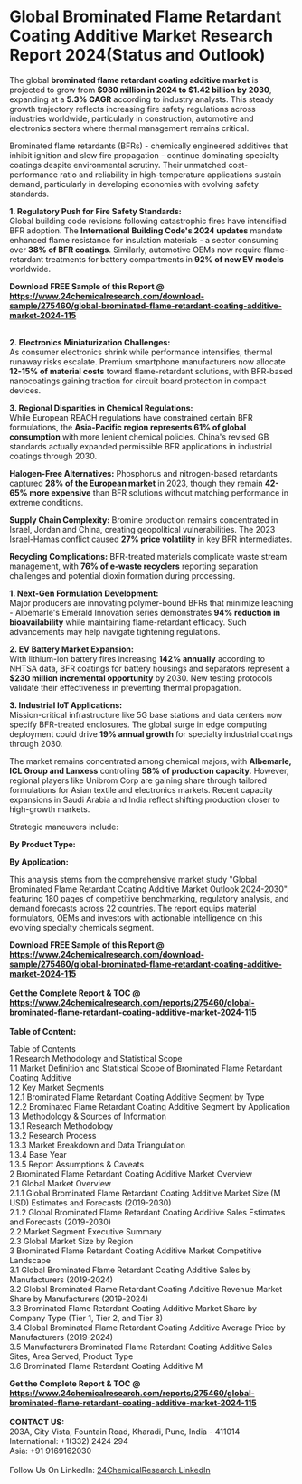 <h1>Global Brominated Flame Retardant Coating Additive Market Research Report 2024(Status and Outlook)</h1><p>The global <strong>brominated flame retardant coating additive market</strong> is projected to grow from <strong>$980 million in 2024 to $1.42 billion by 2030</strong>, expanding at a <strong>5.3% CAGR</strong> according to industry analysts. This steady growth trajectory reflects increasing fire safety regulations across industries worldwide, particularly in construction, automotive and electronics sectors where thermal management remains critical.</p><p>Brominated flame retardants (BFRs) - chemically engineered additives that inhibit ignition and slow fire propagation - continue dominating specialty coatings despite environmental scrutiny. Their unmatched cost-performance ratio and reliability in high-temperature applications sustain demand, particularly in developing economies with evolving safety standards.</p><p><strong>1. Regulatory Push for Fire Safety Standards:</strong><br>
Global building code revisions following catastrophic fires have intensified BFR adoption. The <strong>International Building Code's 2024 updates</strong> mandate enhanced flame resistance for insulation materials - a sector consuming over <strong>38% of BFR coatings</strong>. Similarly, automotive OEMs now require flame-retardant treatments for battery compartments in <strong>92% of new EV models</strong> worldwide.</p><div><b>Download FREE Sample of this Report @ 
            <a href="https://www.24chemicalresearch.com/download-sample/275460/global-brominated-flame-retardant-coating-additive-market-2024-115">
            https://www.24chemicalresearch.com/download-sample/275460/global-brominated-flame-retardant-coating-additive-market-2024-115</a></b></div><br><p><strong>2. Electronics Miniaturization Challenges:</strong><br>
As consumer electronics shrink while performance intensifies, thermal runaway risks escalate. Premium smartphone manufacturers now allocate <strong>12-15% of material costs</strong> toward flame-retardant solutions, with BFR-based nanocoatings gaining traction for circuit board protection in compact devices.</p><p><strong>3. Regional Disparities in Chemical Regulations:</strong><br>
While European REACH regulations have constrained certain BFR formulations, the <strong>Asia-Pacific region represents 61% of global consumption</strong> with more lenient chemical policies. China's revised GB standards actually expanded permissible BFR applications in industrial coatings through 2030.</p><p><strong>Halogen-Free Alternatives:</strong> Phosphorus and nitrogen-based retardants captured <strong>28% of the European market</strong> in 2023, though they remain <strong>42-65% more expensive</strong> than BFR solutions without matching performance in extreme conditions.</p><p><strong>Supply Chain Complexity:</strong> Bromine production remains concentrated in Israel, Jordan and China, creating geopolitical vulnerabilities. The 2023 Israel-Hamas conflict caused <strong>27% price volatility</strong> in key BFR intermediates.</p><p><strong>Recycling Complications:</strong> BFR-treated materials complicate waste stream management, with <strong>76% of e-waste recyclers</strong> reporting separation challenges and potential dioxin formation during processing.</p><p><strong>1. Next-Gen Formulation Development:</strong><br>
Major producers are innovating polymer-bound BFRs that minimize leaching - Albemarle's Emerald Innovation series demonstrates <strong>94% reduction in bioavailability</strong> while maintaining flame-retardant efficacy. Such advancements may help navigate tightening regulations.</p><p><strong>2. EV Battery Market Expansion:</strong><br>
With lithium-ion battery fires increasing <strong>142% annually</strong> according to NHTSA data, BFR coatings for battery housings and separators represent a <strong>$230 million incremental opportunity</strong> by 2030. New testing protocols validate their effectiveness in preventing thermal propagation.</p><p><strong>3. Industrial IoT Applications:</strong><br>
Mission-critical infrastructure like 5G base stations and data centers now specify BFR-treated enclosures. The global surge in edge computing deployment could drive <strong>19% annual growth</strong> for specialty industrial coatings through 2030.</p><p>The market remains concentrated among chemical majors, with <strong>Albemarle, ICL Group and Lanxess</strong> controlling <strong>58% of production capacity</strong>. However, regional players like Unibrom Corp are gaining share through tailored formulations for Asian textile and electronics markets. Recent capacity expansions in Saudi Arabia and India reflect shifting production closer to high-growth markets.</p><p>Strategic maneuvers include:</p><p><strong>By Product Type:</strong></p><p><strong>By Application:</strong></p><p>This analysis stems from the comprehensive market study "Global Brominated Flame Retardant Coating Additive Market Outlook 2024-2030", featuring 180 pages of competitive benchmarking, regulatory analysis, and demand forecasts across 22 countries. The report equips material formulators, OEMs and investors with actionable intelligence on this evolving specialty chemicals segment.</p><div><b>Download FREE Sample of this Report @ 
            <a href="https://www.24chemicalresearch.com/download-sample/275460/global-brominated-flame-retardant-coating-additive-market-2024-115">
            https://www.24chemicalresearch.com/download-sample/275460/global-brominated-flame-retardant-coating-additive-market-2024-115</a></b></div><br><div><b>Get the Complete Report & TOC @ 
            <a href="https://www.24chemicalresearch.com/reports/275460/global-brominated-flame-retardant-coating-additive-market-2024-115">
            https://www.24chemicalresearch.com/reports/275460/global-brominated-flame-retardant-coating-additive-market-2024-115</a></b></div><br>
            <b>Table of Content:</b><p>Table of Contents<br />
1 Research Methodology and Statistical Scope<br />
1.1 Market Definition and Statistical Scope of Brominated Flame Retardant Coating Additive<br />
1.2 Key Market Segments<br />
1.2.1 Brominated Flame Retardant Coating Additive Segment by Type<br />
1.2.2 Brominated Flame Retardant Coating Additive Segment by Application<br />
1.3 Methodology & Sources of Information<br />
1.3.1 Research Methodology<br />
1.3.2 Research Process<br />
1.3.3 Market Breakdown and Data Triangulation<br />
1.3.4 Base Year<br />
1.3.5 Report Assumptions & Caveats<br />
2 Brominated Flame Retardant Coating Additive Market Overview<br />
2.1 Global Market Overview<br />
2.1.1 Global Brominated Flame Retardant Coating Additive Market Size (M USD) Estimates and Forecasts (2019-2030)<br />
2.1.2 Global Brominated Flame Retardant Coating Additive Sales Estimates and Forecasts (2019-2030)<br />
2.2 Market Segment Executive Summary<br />
2.3 Global Market Size by Region<br />
3 Brominated Flame Retardant Coating Additive Market Competitive Landscape<br />
3.1 Global Brominated Flame Retardant Coating Additive Sales by Manufacturers (2019-2024)<br />
3.2 Global Brominated Flame Retardant Coating Additive Revenue Market Share by Manufacturers (2019-2024)<br />
3.3 Brominated Flame Retardant Coating Additive Market Share by Company Type (Tier 1, Tier 2, and Tier 3)<br />
3.4 Global Brominated Flame Retardant Coating Additive Average Price by Manufacturers (2019-2024)<br />
3.5 Manufacturers Brominated Flame Retardant Coating Additive Sales Sites, Area Served, Product Type<br />
3.6 Brominated Flame Retardant Coating Additive M</p><div><b>Get the Complete Report & TOC @ 
            <a href="https://www.24chemicalresearch.com/reports/275460/global-brominated-flame-retardant-coating-additive-market-2024-115">
            https://www.24chemicalresearch.com/reports/275460/global-brominated-flame-retardant-coating-additive-market-2024-115</a></b></div><br><b>CONTACT US:</b><br>
            203A, City Vista, Fountain Road, Kharadi, Pune, India - 411014<br>
            International: +1(332) 2424 294<br>
            Asia: +91 9169162030 <br><br>
            Follow Us On LinkedIn: <a href="https://www.linkedin.com/company/24chemicalresearch/">24ChemicalResearch LinkedIn</a>